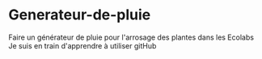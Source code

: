 # Generateur-de-pluie
Faire un générateur de pluie pour l'arrosage des plantes dans les Ecolabs
Je suis en train d'apprendre à utiliser gitHub
